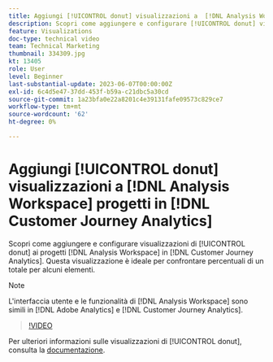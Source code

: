 ```yaml
---
title: Aggiungi [!UICONTROL donut] visualizzazioni a  [!DNL Analysis Workspace]  progetti
description: Scopri come aggiungere e configurare [!UICONTROL donut] visualizzazioni per  [!DNL Analysis Workspace]  progetti in [!DNL Customer Journey Analytics].
feature: Visualizations
doc-type: technical video
team: Technical Marketing
thumbnail: 334309.jpg
kt: 13405
role: User
level: Beginner
last-substantial-update: 2023-06-07T00:00:00Z
exl-id: 6c4d5e47-37dd-453f-b59a-c21dbc5a30cd
source-git-commit: 1a23bfa0e22a8201c4e39131fafe09573c829ce7
workflow-type: tm+mt
source-wordcount: '62'
ht-degree: 0%

---
```


# Aggiungi [!UICONTROL donut] visualizzazioni a [!DNL Analysis Workspace] progetti in [!DNL Customer Journey Analytics]

Scopri come aggiungere e configurare visualizzazioni di [!UICONTROL donut] ai progetti [!DNL Analysis Workspace] in [!DNL Customer Journey Analytics]. Questa visualizzazione è ideale per confrontare percentuali di un totale per alcuni elementi.

>[!NOTE]
>
>L&#39;interfaccia utente e le funzionalità di [!DNL Analysis Workspace] sono simili in [!DNL Adobe Analytics] e [!DNL Customer Journey Analytics].

>[!VIDEO](https://video.tv.adobe.com/v/3416625/?quality=12&learn=on&captions=ita)

Per ulteriori informazioni sulle visualizzazioni di [!UICONTROL donut], consulta la [documentazione](https://experienceleague.adobe.com/docs/analytics-platform/using/cja-workspace/visualizations/donut.html?lang=it).
